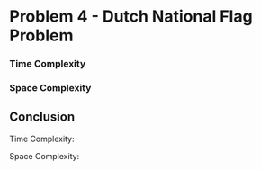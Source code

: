 # Problem 4 - Dutch National Flag Problem



### Time Complexity



### Space Complexity



## Conclusion

Time Complexity: 

Space Complexity: 